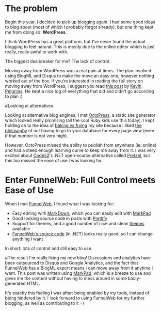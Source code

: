The problem
===
Begin this year, I decided to pick up blogging again. I had some good ideas to blog about (most of which I probably forgot already), but one thing kept me from doing so: <b>WordPress</b>. 

I think WordPress has a great platform, but I've never found the actual blogging to feel natural. This is mostly due to the online editor which is just really, really awful to work with. 

The biggest dealbreaker for me? The lack of control.

Moving away from WordPress was a real pain at times. The plan involved using BlogML and Disqus to make the move an easy one, however nothing worked out of the box. 
If you're interested in reading the full story on moving away from WordPress, I suggest you read [this post](http://kevinpelgrims.com/blog/2012/02/27/upgrading-my-blog-from-wordpress-to-funnelweb) by [Kevin Pelgrims](http://www.kevinpelgrims.com). He kept a nice log of everything that did and didn't go according to plan  :)

#Looking at alternatives

Looking at alternative blog engines, I met [OctoPress](http://octopress.org/), a static site generator which looked really promising (all the cool Ruby kids use this today). I kept holding on to the idea of [baking vs frying](http://www.aaronsw.com/weblog/000404) my site because I liked [the philosophy](http://inessential.com/2011/03/16/a_plea_for_baked_weblogs) of not having to go to your database for every page view (even if that number is not very high).

However, OctoPress missed the ability to publish from anywhere (ie: online) and had a steep enough learning curve to keep me away from it. I was very excited about [Code52](http://code52.org)'s .NET open-source alternative called [Pretzel](http://code52.org/pretzel.html), but this too missed the ease of use I was looking for.

# Enter FunnelWeb: Full Control meets Ease of Use

When I met [FunnelWeb](http://funnelweblog.com), I found what I was looking for:

- Easy editing with [MarkDown](http://daringfireball.net/projects/markdown/syntax#list), which you can easily edit with [MarkPad](http://code52.org/DownmarkerWPF/)
- Good looking source code in posts with [Prettify](http://code.google.com/p/google-code-prettify/)
- Support for themes, and a good number of nice and clean [themes](http://www.funnelweblog.com/theme/gallery) available
- [FunnelWeb's source code](http://hg.funnelweblog.com) (in .NET) looks really good, so I can change anything I want 

In short: lots of control and still easy to use.

#The result
I'm really liking my new blog! Discussions and analytics have been outsourced to Disqus and Google Analytics, and the fact that FunnelWeb has a BlogML export means I can move away from it anytime I want. This post was written using [MarkPad](http://code52.org/DownmarkerWPF/), which is a breeze to use and gives me the content without having to mess around in some badly-generated HTML.

It's exactly this feeling I was after: being enabled by my tools, instead of being hindered by it. I look forward to using FunnelWeb for my further blogging, as well as contributing to it =)
